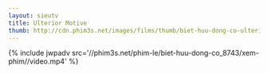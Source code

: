 ```yaml
---
layout: sieutv
title: Ulterior Motive
thumb: http://cdn.phim3s.net/images/films/thumb/biet-huu-dong-co-ulterior-motive-2015.jpg
---
```

{% include jwpadv src='//phim3s.net/phim-le/biet-huu-dong-co_8743/xem-phim//video.mp4' %}